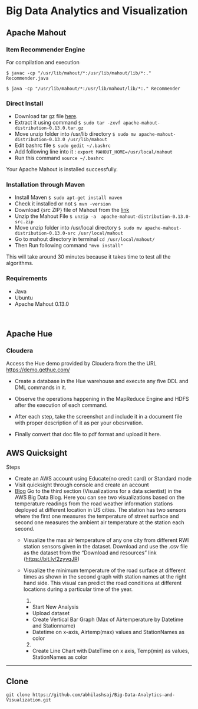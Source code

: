 # Big Data Analytics and Visualization

## Apache Mahout

### Item Recommender Engine

For compilation and execution

`$ javac -cp "/usr/lib/mahout/*:/usr/lib/mahout/lib/*:." Recommender.java `

`$ java -cp "/usr/lib/mahout/*:/usr/lib/mahout/lib/*:." Recommender`

### Direct Install

* Download tar gz file [here](https://downloads.apache.org/mahout/0.13.0/apache-mahout-distribution-0.13.0.tar.gz).
* Extract it using command 
  `$ sudo tar -zxvf apache-mahout-distribution-0.13.0.tar.gz`
* Move unzip folder into /usr/lib directory 
  `$ sudo mv apache-mahout-distribution-0.13.0 /usr/lib/mahout`
* Edit bashrc file 
  `$ sudo gedit ~/.bashrc`
* Add following line into it : 
  `export MAHOUT_HOME=/usr/local/mahout`
* Run this command 
  `source ~/.bashrc`
  

Your Apache Mahout is installed successfully.

### Installation through Maven 
* Install Maven `$ sudo apt-get install maven`
* Check it installed or not `$ mvn -version`
* Download {src ZIP} file of Mahout from the [link](http://ftp.wayne.edu/apache/mahout/)
* Unzip the Mahout File `$ unzip -a  apache-mahout-distribution-0.13.0-src.zip`
* Move unzip folder into /usr/local directory `$ sudo mv apache-mahout-distribution-0.13.0-src /usr/local/mahout `
* Go to mahout directory in terminal `cd /usr/local/mahout/`
* Then Run following command `"mvn install"`

This will take around 30 minutes because it takes time to test all the algorithms.


### Requirements

  * Java
  * Ubuntu
  * Apache Mahout 0.13.0

<br/>

## Apache Hue

### Cloudera

Access the Hue demo provided by Cloudera from the the URL https://demo.gethue.com/

* Create a database in the Hue warehouse and execute any five DDL and DML commands in it. 

* Observe the operations happening in the MapReduce Engine and HDFS after the execution of each command. 

* After each step, take the screenshot and include it in a document file with proper description of it as per your obesrvation. 

* Finally convert that doc file to pdf format and upload it here. 

## AWS Quicksight

Steps
  * Create an AWS account using Educate(no credit card) or Standard mode
  * Visit quicksight through console and create an account
  * [Blog](https://aws.amazon.com/blogs/big-data/10-visualizations-to-try-in-amazon-quicksight-with-sample-data/)  Go to the third section (Visualizations for a data scientist) in the  AWS Big Data Blog. Here you can see two visualizations based on the temperature readings from the road weather information stations deployed at different location in US cities. The station has two sensors where the first one measures the temperature of street surface and second one measures the ambient air temperature at the station each second. 
    * Visualize the max air temperature of any one city from different RWI station sensors given in the dataset. Download and              use the .csv file as the dataset from the “Download and resources” link (https://bit.ly/2zyvqJR)
    * Visualize the minimum temperature of the road surface at different times as shown in the second graph with station                      names at the right hand side. This visual can predict the road conditions at different locations during a particular time of              the year.
    
      1.
      * Start New Analysis
      * Upload dataset
      * Create Vertical Bar Graph (Max of Airtemperature by Datetime and Stationname)
      * Datetime on x-axis, Airtemp(max) values and StationNames as color   
      
      2.
      * Create Line Chart with DateTime on x axis, Temp(min) as values, StationNames as color
      
<hr/>

## Clone

`git clone https://github.com/abhilashsaj/Big-Data-Analytics-and-Visualization.git `
